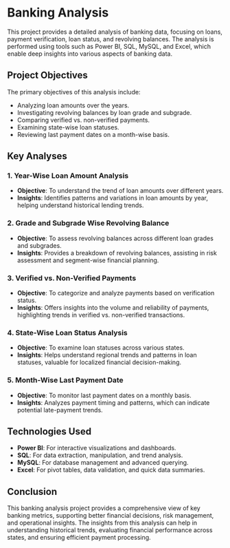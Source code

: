 # Banking Analysis 

This project provides a detailed analysis of banking data, focusing on loans, payment verification, loan status, and revolving balances. The analysis is performed using tools such as Power BI, SQL, MySQL, and Excel, which enable deep insights into various aspects of banking data.

## Project Objectives
The primary objectives of this analysis include:
- Analyzing loan amounts over the years.
- Investigating revolving balances by loan grade and subgrade.
- Comparing verified vs. non-verified payments.
- Examining state-wise loan statuses.
- Reviewing last payment dates on a month-wise basis.

## Key Analyses

### 1. Year-Wise Loan Amount Analysis
   - **Objective**: To understand the trend of loan amounts over different years.
   - **Insights**: Identifies patterns and variations in loan amounts by year, helping understand historical lending trends.

### 2. Grade and Subgrade Wise Revolving Balance
   - **Objective**: To assess revolving balances across different loan grades and subgrades.
   - **Insights**: Provides a breakdown of revolving balances, assisting in risk assessment and segment-wise financial planning.

### 3. Verified vs. Non-Verified Payments
   - **Objective**: To categorize and analyze payments based on verification status.
   - **Insights**: Offers insights into the volume and reliability of payments, highlighting trends in verified vs. non-verified transactions.

### 4. State-Wise Loan Status Analysis
   - **Objective**: To examine loan statuses across various states.
   - **Insights**: Helps understand regional trends and patterns in loan statuses, valuable for localized financial decision-making.

### 5. Month-Wise Last Payment Date
   - **Objective**: To monitor last payment dates on a monthly basis.
   - **Insights**: Analyzes payment timing and patterns, which can indicate potential late-payment trends.

## Technologies Used
- **Power BI**: For interactive visualizations and dashboards.
- **SQL**: For data extraction, manipulation, and trend analysis.
- **MySQL**: For database management and advanced querying.
- **Excel**: For pivot tables, data validation, and quick data summaries.

## Conclusion
This banking analysis project provides a comprehensive view of key banking metrics, supporting better financial decisions, risk management, and operational insights. The insights from this analysis can help in understanding historical trends, evaluating financial performance across states, and ensuring efficient payment processing.


